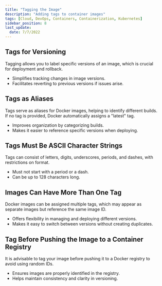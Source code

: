 ```yaml
---
title: "Tagging the Image"
description: "Adding tags to container images"
tags: [Cloud, DevOps, Containers, Containerization, Kubernetes]
sidebar_position: 8
last_update:
  date: 7/7/2022
---
```



## Tags for Versioning

Tagging allows you to label specific versions of an image, which is crucial for deployment and rollback.

- Simplifies tracking changes in image versions.
- Facilitates reverting to previous versions if issues arise.

## Tags as Aliases

Tags serve as aliases for Docker images, helping to identify different builds. If no tag is provided, Docker automatically assigns a "latest" tag.

- Improves organization by categorizing builds.
- Makes it easier to reference specific versions when deploying.

## Tags Must Be ASCII Character Strings

Tags can consist of letters, digits, underscores, periods, and dashes, with restrictions on format.

- Must not start with a period or a dash.
- Can be up to 128 characters long.

## Images Can Have More Than One Tag

Docker images can be assigned multiple tags, which may appear as separate images but reference the same image ID.

- Offers flexibility in managing and deploying different versions.
- Makes it easy to switch between versions without creating duplicates.

## Tag Before Pushing the Image to a Container Registry

It is advisable to tag your image before pushing it to a Docker registry to avoid using random IDs.

- Ensures images are properly identified in the registry.
- Helps maintain consistency and clarity in versioning.
 